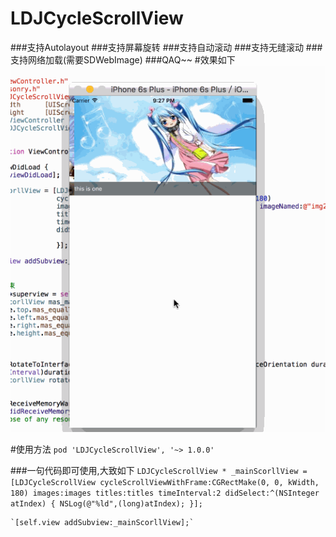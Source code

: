 # LDJCycleScrollView
###支持Autolayout
###支持屏幕旋转
###支持自动滚动
###支持无缝滚动
###支持网络加载(需要SDWebImage)
###QAQ~~
#效果如下
![image](https://github.com/Args/LDJCycleScrollView/blob/master/LDJCycleScrollDemo/LDJCycleScrollView/Untitled.gif)   

#使用方法
`pod 'LDJCycleScrollView', '~> 1.0.0'`

###一句代码即可使用,大致如下
    `LDJCycleScrollView * _mainScorllView = [LDJCycleScrollView
                       cycleScrollViewWithFrame:CGRectMake(0, 0, kWidth, 180)
                       images:images
                       titles:titles
                       timeInterval:2
                       didSelect:^(NSInteger atIndex) {
                           NSLog(@"%ld",(long)atIndex);
                       }];`
    
    `[self.view addSubview:_mainScorllView];`
